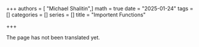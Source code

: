 +++
authors = [ "Michael Shalitin",]
math = true
date = "2025-01-24"
tags = []
categories = []
series = []
title = "Importent Functions"

+++

The page has not been translated yet.